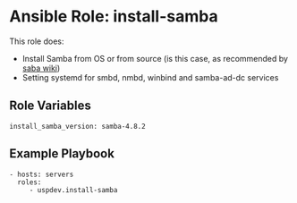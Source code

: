 Ansible Role: install-samba
===========================

This role does:

 - Install Samba from OS or from source (is this case, as recommended by [saba wiki](https://wiki.samba.org/index.php/Build_Samba_from_Source))
 - Setting systemd for smbd, nmbd, winbind and samba-ad-dc services

Role Variables
--------------

    install_samba_version: samba-4.8.2

Example Playbook
----------------

    - hosts: servers
      roles:
         - uspdev.install-samba

